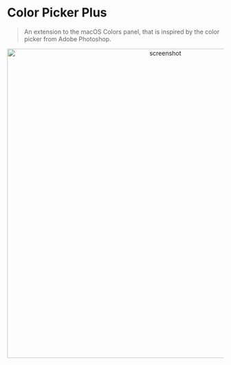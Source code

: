 # Color Picker Plus
> An extension to the macOS Colors panel, that is inspired by the color picker from Adobe Photoshop.

<p align="center">
  <img width="720" alt="screenshot" src="https://user-images.githubusercontent.com/4233458/41491162-cc3cc48a-70f7-11e8-8796-862d81a33538.png">
</p>
